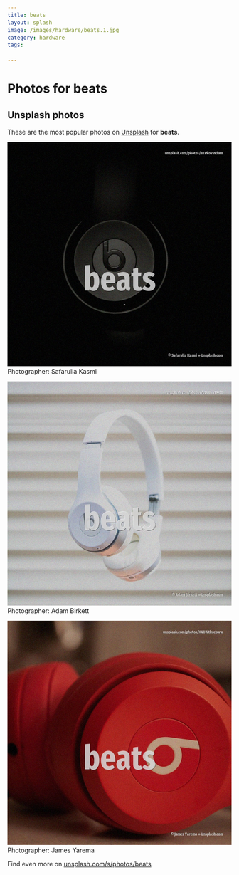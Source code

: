```yaml
---
title: beats
layout: splash
image: /images/hardware/beats.1.jpg
category: hardware
tags:

---
```

# Photos for beats
 
## Unsplash photos
These are the most popular photos on [Unsplash](https://unsplash.com) for **beats**.
 
![beats](/images/hardware/beats.1.jpg)
Photographer:  Safarulla Kasmi
 
![beats](/images/hardware/beats.2.jpg)
Photographer:  Adam Birkett
 
![beats](/images/hardware/beats.3.jpg)
Photographer:  James Yarema
 
Find even more on [unsplash.com/s/photos/beats](https://unsplash.com/s/photos/beats)
 
